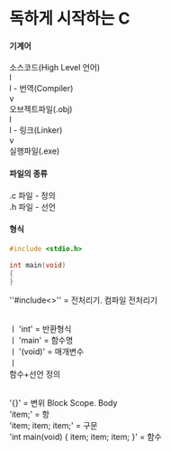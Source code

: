 독하게 시작하는 C
=

#### 기계어

소스코드(High Level 언어)<br>
l<br>
l   - 번역(Compiler)<br>
v<br>
오브젝트파일(.obj)<br>
l<br>
l   - 링크(Linker)<br>
v<br>
실행파일(.exe)

#### 파일의 종류
.c 파일 - 정의<br>
.h 파일 - 선언

#### 형식
```C
#include <stdio.h>

int main(void)
{
}
```
''#include<>'' = 전처리기. 컴파일 전처리기<br><br>

ㅣ 'int' = 반환형식<br>
ㅣ 'main' = 함수명<br>
ㅣ '(void)' = 매개변수<br>
ㅣ<br>
함수+선언 정의<br><br>

'{}' = 변위 Block Scope. Body<br>
'item;' = 항<br>
'item; item; item;' = 구문<br>
'int main(void) { item; item; item; }' = 함수<br><br>
